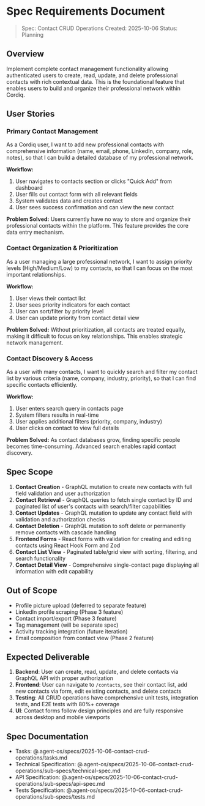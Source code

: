 # Spec Requirements Document

> Spec: Contact CRUD Operations
> Created: 2025-10-06
> Status: Planning

## Overview

Implement complete contact management functionality allowing authenticated users to create, read, update, and delete professional contacts with rich contextual data. This is the foundational feature that enables users to build and organize their professional network within Cordiq.

## User Stories

### Primary Contact Management

As a Cordiq user, I want to add new professional contacts with comprehensive information (name, email, phone, LinkedIn, company, role, notes), so that I can build a detailed database of my professional network.

**Workflow:**
1. User navigates to contacts section or clicks "Quick Add" from dashboard
2. User fills out contact form with all relevant fields
3. System validates data and creates contact
4. User sees success confirmation and can view the new contact

**Problem Solved:** Users currently have no way to store and organize their professional contacts within the platform. This feature provides the core data entry mechanism.

### Contact Organization & Prioritization

As a user managing a large professional network, I want to assign priority levels (High/Medium/Low) to my contacts, so that I can focus on the most important relationships.

**Workflow:**
1. User views their contact list
2. User sees priority indicators for each contact
3. User can sort/filter by priority level
4. User can update priority from contact detail view

**Problem Solved:** Without prioritization, all contacts are treated equally, making it difficult to focus on key relationships. This enables strategic network management.

### Contact Discovery & Access

As a user with many contacts, I want to quickly search and filter my contact list by various criteria (name, company, industry, priority), so that I can find specific contacts efficiently.

**Workflow:**
1. User enters search query in contacts page
2. System filters results in real-time
3. User applies additional filters (priority, company, industry)
4. User clicks on contact to view full details

**Problem Solved:** As contact databases grow, finding specific people becomes time-consuming. Advanced search enables rapid contact discovery.

## Spec Scope

1. **Contact Creation** - GraphQL mutation to create new contacts with full field validation and user authorization
2. **Contact Retrieval** - GraphQL queries to fetch single contact by ID and paginated list of user's contacts with search/filter capabilities
3. **Contact Updates** - GraphQL mutation to update any contact field with validation and authorization checks
4. **Contact Deletion** - GraphQL mutation to soft delete or permanently remove contacts with cascade handling
5. **Frontend Forms** - React forms with validation for creating and editing contacts using React Hook Form and Zod
6. **Contact List View** - Paginated table/grid view with sorting, filtering, and search functionality
7. **Contact Detail View** - Comprehensive single-contact page displaying all information with edit capability

## Out of Scope

- Profile picture upload (deferred to separate feature)
- LinkedIn profile scraping (Phase 3 feature)
- Contact import/export (Phase 3 feature)
- Tag management (will be separate spec)
- Activity tracking integration (future iteration)
- Email composition from contact view (Phase 2 feature)

## Expected Deliverable

1. **Backend**: User can create, read, update, and delete contacts via GraphQL API with proper authorization
2. **Frontend**: User can navigate to `/contacts`, see their contact list, add new contacts via form, edit existing contacts, and delete contacts
3. **Testing**: All CRUD operations have comprehensive unit tests, integration tests, and E2E tests with 80%+ coverage
4. **UI**: Contact forms follow design principles and are fully responsive across desktop and mobile viewports

## Spec Documentation

- Tasks: @.agent-os/specs/2025-10-06-contact-crud-operations/tasks.md
- Technical Specification: @.agent-os/specs/2025-10-06-contact-crud-operations/sub-specs/technical-spec.md
- API Specification: @.agent-os/specs/2025-10-06-contact-crud-operations/sub-specs/api-spec.md
- Tests Specification: @.agent-os/specs/2025-10-06-contact-crud-operations/sub-specs/tests.md
